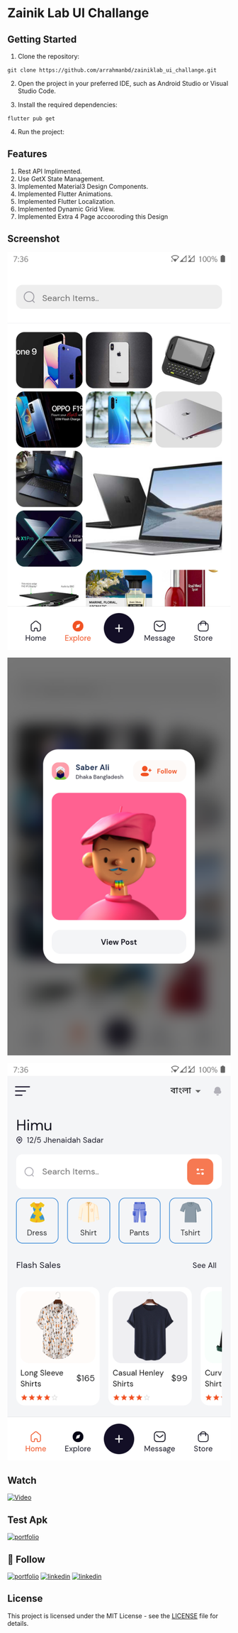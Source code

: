 # Zainik Lab UI Challange



## Getting Started

1. Clone the repository:

```
git clone https://github.com/arrahmanbd/zainiklab_ui_challange.git
```

2. Open the project in your preferred IDE, such as Android Studio or Visual Studio Code.

3. Install the required dependencies:

```
flutter pub get
```
4. Run the project:

## Features

1. Rest API Implimented.
2. Use GetX State Management.
3. Implemented Material3 Design Components.
4. Implemented Flutter Animations.
5. Implemented Flutter Localization.
6. Implemented Dynamic Grid View.
7. Implemented Extra 4 Page accooroding this Design

## Screenshot


![Screenshot 2](screenshot/screenshot-1.png)

![Screenshot 2](screenshot/screenshot-2.png)

![Screenshot 3](screenshot/screenshot-3.png)


## Watch
[![Video](https://i9.ytimg.com/vi_webp/gAdmJMu6Uiw/mq1.webp?sqp=CNzz_qIG-oaymwEmCMACELQB8quKqQMa8AEB-AH8BIAC4AOKAgwIABABGH8gKygUMA8=&rs=AOn4CLCoqE7VPtJTHyu0BlYrqKufLp6ezA)](https://youtu.be/gAdmJMu6Uiw "UI")

## Test Apk
[![portfolio](https://img.shields.io/badge/download_apk-000?style=for-the-badge&logo=ko-fi&logoColor=white)](screenshot/app-release.apk)

## 🔗 Follow
[![portfolio](https://img.shields.io/badge/my_portfolio-000?style=for-the-badge&logo=ko-fi&logoColor=white)](https://arrahmanbd.github.io/)
[![linkedin](https://img.shields.io/badge/linkedin-0A66C2?style=for-the-badge&logo=linkedin&logoColor=white)](https://www.linkedin.com/in/arrahmanbd)
[![linkedin](https://img.shields.io/badge/Github-22272e?style=for-the-badge&logo=github&logoColor=white)](https://www.github.com/arrahmanbd)

## License

This project is licensed under the MIT License - see the [LICENSE](LICENSE) file for details.